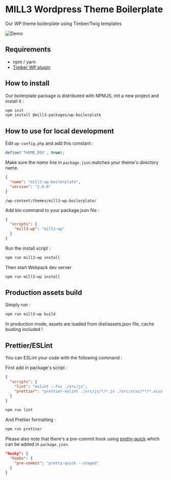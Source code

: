 # MILL3 Wordpress Theme Boilerplate

Our WP theme boilerplate using Timber/Twig templates

![Demo](https://media.giphy.com/media/XyJjfbEPltkHE4s7hg/giphy.gif)

## Requirements

- npm / yarn
- [Timber WP plugin](https://github.com/timber/timber/)

## How to install

Our boilerplate package is distributed with NPMJS, init a new project and install it :

```bash
npm init
npm install @mill3-packages/wp-boilerplate
```

## How to use for local development

Edit `wp-config.php` and add this constant :

```php
define('THEME_DEV', true);
```

Make sure the _name_ line in `package.json` matches your theme's directory name.

```json
{
  "name": "mill3-wp-boilerplate",
  "version": "2.0.0"
}
```

```
/wp-content/themes/mill3-wp-boilerplate/
```

Add bin command to your package.json file :

```json
{
  "scripts": {
    "mill3-wp": "mill3-wp"
  }
}
```

Run the install script :

```bash
npm run mill3-wp install
```

Then start Webpack dev server

```bash
npm run mill3-wp install
```

## Production assets build

Simply run :

```bash
npm run mill3-wp build
```

In production mode, assets are loaded from dist/assets.json file, cache busting included !

## Prettier/ESLint

You can ESLint your code with the following command :

First add in package's script :

```json
{
  "scripts": {
    "lint": "eslint --fix ./src/js",
    "prettier": "prettier-eslint ./src/js/*/*.js ./src/scss/**/*.scss --write"
  }
}
```

```bash
npm run lint
```

And Prettier formatting :

```bash
npm run prettier
```

Please also note that there's a pre-commit hook using [pretty-quick](https://github.com/azz/pretty-quick) which can be added in `package.json`.

```json
"husky": {
  "hooks": {
    "pre-commit": "pretty-quick --staged"
  }
}
```
